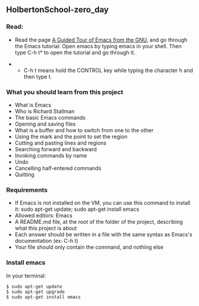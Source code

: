 ## HolbertonSchool-zero_day

### Read:

- Read the page [A Guided Tour of Emacs from the GNU](https://www.gnu.org/software/emacs/tour/), and go through the Emacs tutorial: Open emacs by typing emacs in your shell. Then type C-h t* to open the tutorial and go through it.

- * C-h t means hold the CONTROL key while typing the character h and then type t.

### What you should learn from this project

- What is Emacs
- Who is Richard Stallman
- The basic Emacs commands
- Opening and saving files
- What is a buffer and how to switch from one to the other
- Using the mark and the point to set the region
- Cutting and pasting lines and regions
- Searching forward and backward
- Invoking commands by name
- Undo
- Cancelling half-entered commands
- Quitting

### Requirements

- If Emacs is not installed on the VM, you can use this command to install it: sudo apt-get update; sudo apt-get install emacs
- Allowed editors: Emacs
- A README.md file, at the root of the folder of the project, describing what this project is about
- Each answer should be written in a file with the same syntax as Emacs's documentation (ex: C-h t)
- Your file should only contain the command, and nothing else

### Install emacs

In your terminal:

```
$ sudo apt-get update
$ sudo apt-get upgrade
$ sudo apt-get install emacs
```
